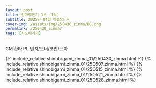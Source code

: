 ```yaml
---
layout: post
title: 인마정인기 1부 (1탁)
subtitle: 2025년 04월 하늘의 권
cover-img: /assets/img/250430_zinma/BG.png
permalink: /250430_zinma/
tags: [시노비가미]
---
```


GM.환타 PL.엔지/오너/코인/므아 

{% include_relative shinobigami_zinma_01/250430_zinma.html %}
{% include_relative shinobigami_zinma_01/250507_zinma.html %}
{% include_relative shinobigami_zinma_01/250515_zinma.html %}
{% include_relative shinobigami_zinma_01/250521_zinma.html %}
{% include_relative shinobigami_zinma_01/250528_zinma.html %}


